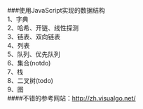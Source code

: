 ###使用JavaScript实现的数据结构  
1、字典  
2、哈希、开链、线性探测  
3、链表、双向链表  
4、列表  
5、队列、优先队列  
6、集合(notdo)  
7、栈  
8、二叉树(todo)  
9、图  
####不错的参考网站：http://zh.visualgo.net/
